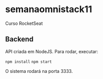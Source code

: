 # semanaomnistack11
Curso RocketSeat


## Backend
API criada em NodeJS.
Para rodar, executar:

`npm install`
`npm start`

O sistema rodará na porta 3333.
